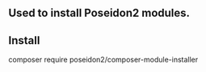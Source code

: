 ## Used to install Poseidon2 modules.

## Install
composer require poseidon2/composer-module-installer

